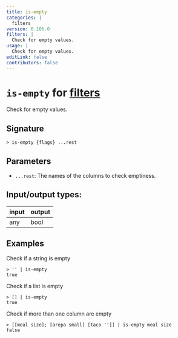 ```yaml
---
title: is-empty
categories: |
  filters
version: 0.106.0
filters: |
  Check for empty values.
usage: |
  Check for empty values.
editLink: false
contributors: false
---
```

<!-- This file is automatically generated. Please edit the command in https://github.com/nushell/nushell instead. -->

# `is-empty` for [filters](/commands/categories/filters.md)

<div class='command-title'>Check for empty values.</div>

## Signature

```> is-empty {flags} ...rest```

## Parameters

 -  `...rest`: The names of the columns to check emptiness.


## Input/output types:

| input | output |
| ----- | ------ |
| any   | bool   |
## Examples

Check if a string is empty
```nu
> '' | is-empty
true
```

Check if a list is empty
```nu
> [] | is-empty
true
```

Check if more than one column are empty
```nu
> [[meal size]; [arepa small] [taco '']] | is-empty meal size
false
```

